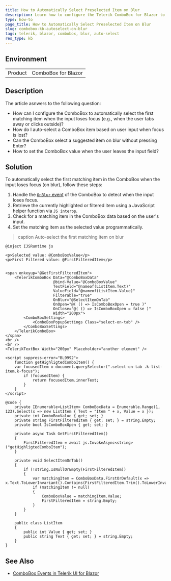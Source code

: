 ```yaml
---
title: How to Automatically Select Preselected Item on Blur
description: Learn how to configure the Telerik ComboBox for Blazor to automatically select the first matching item when the input loses focus.
type: how-to
page_title: How to Automatically Select Preselected Item on Blur
slug: combobox-kb-autoselect-on-blur
tags: telerik, blazor, combobox, blur, auto-select
res_type: kb
---
```


## Environment

<table>
    <tbody>
        <tr>
            <td>Product</td>
            <td>ComboBox for Blazor</td>
        </tr>
    </tbody>
</table>

## Description

The article asnwers to the following question:

* How can I configure the ComboBox to automatically select the first matching item when the input loses focus (e.g., when the user tabs away or clicks outside)?
* How do I auto-select a ComboBox item based on user input when focus is lost?
* Can the ComboBox select a suggested item on blur without pressing Enter?
* How to set the ComboBox value when the user leaves the input field?

## Solution
To automatically select the first matching item in the ComboBox when the input loses focus (on blur), follow these steps:

1. Handle the [`OnBlur` event](slug:components/combobox/events#onblur) of the ComboBox to detect when the input loses focus.
2. Retrieve the currently highlighted or filtered item using a JavaScript helper function via `JS interop`.
3. Check for a matching item in the ComboBox data based on the user's input.
4. Set the matching item as the selected value programmatically.

>caption Auto-select the first matching item on blur

````RAZOR
@inject IJSRuntime js

<p>Selected value: @ComboBoxValue</p>
<p>First Filtered value: @FirstFilteredItem</p>


<span onkeyup="@GetFirstFilteredItem">
    <TelerikComboBox Data="@ComboBoxData"
                     @bind-Value="@ComboBoxValue"
                     TextField="@nameof(ListItem.Text)"
                     ValueField="@nameof(ListItem.Value)"
                     Filterable="true"
                     OnBlur="@SelectItemOnTab"
                     OnOpen="@( () => IsComboBoxOpen = true )"
                     OnClose="@( () => IsComboBoxOpen = false )"
                     Width="200px">
        <ComboBoxSettings>
            <ComboBoxPopupSettings Class="select-on-tab" />
        </ComboBoxSettings>
    </TelerikComboBox>
</span>
<br />
<br />
<TelerikTextBox Width="200px" Placeholder="another element" />

<script suppress-error="BL9992">
    function getHighligtedComboItem() {
    var focusedItem = document.querySelector(".select-on-tab .k-list-item.k-focus");
        if (focusedItem) {
            return focusedItem.innerText;
        }
    }
</script>

@code {
    private IEnumerable<ListItem> ComboBoxData = Enumerable.Range(1, 123).Select(x => new ListItem { Text = "Item " + x, Value = x });
    private int ComboBoxValue { get; set; }
    private string FirstFilteredItem { get; set; } = string.Empty;
    private bool IsComboBoxOpen { get; set; }

    private async Task GetFirstFilteredItem()
    {
        FirstFilteredItem = await js.InvokeAsync<string>("getHighligtedComboItem");
    }

    private void SelectItemOnTab()
    {
        if (!string.IsNullOrEmpty(FirstFilteredItem))
        {
            var matchingItem = ComboBoxData.FirstOrDefault(x => x.Text.ToLowerInvariant().Contains(FirstFilteredItem.Trim().ToLowerInvariant()));
            if (matchingItem != null)
            {
                ComboBoxValue = matchingItem.Value;
                FirstFilteredItem = string.Empty;
            }
        }
    }

    public class ListItem
    {
        public int Value { get; set; }
        public string Text { get; set; } = string.Empty;
    }
}
````
## See Also

- [ComboBox Events in Telerik UI for Blazor](slug:components/combobox/events)